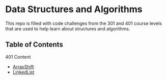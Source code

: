 # Data Structures and Algorithms

This repo is filled with code challenges from the 301 and 401 course levels that are used to help learn about structures and algorithms.

## Table of Contents

401 Content
- [ArrayShift](./challenges-401/ArrayShift)
- [LinkedList](./challenges-401/LinkedList)